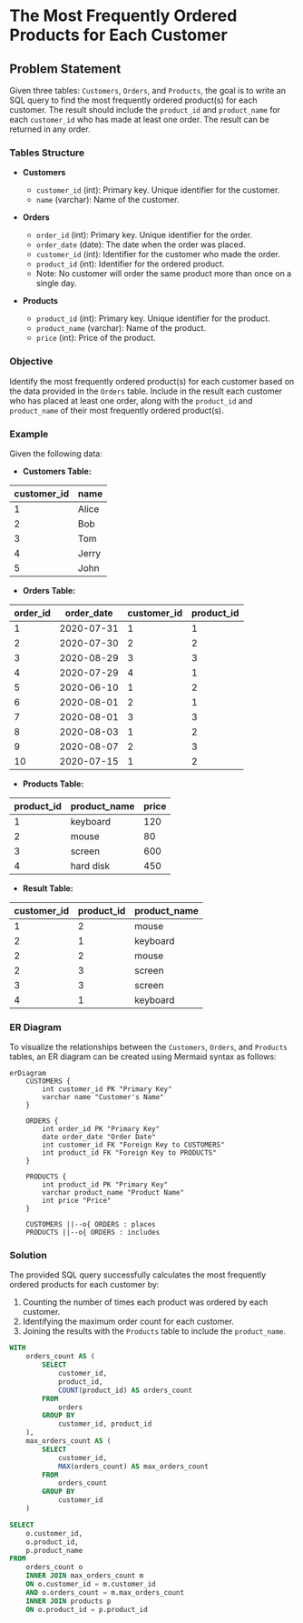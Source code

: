 # The Most Frequently Ordered Products for Each Customer

## Problem Statement

Given three tables: `Customers`, `Orders`, and `Products`, the goal is to write an SQL query to find the most frequently ordered product(s) for each customer. The result should include the `product_id` and `product_name` for each `customer_id` who has made at least one order. The result can be returned in any order.

### Tables Structure

- **Customers**
  - `customer_id` (int): Primary key. Unique identifier for the customer.
  - `name` (varchar): Name of the customer.

- **Orders**
  - `order_id` (int): Primary key. Unique identifier for the order.
  - `order_date` (date): The date when the order was placed.
  - `customer_id` (int): Identifier for the customer who made the order.
  - `product_id` (int): Identifier for the ordered product.
  - Note: No customer will order the same product more than once on a single day.

- **Products**
  - `product_id` (int): Primary key. Unique identifier for the product.
  - `product_name` (varchar): Name of the product.
  - `price` (int): Price of the product.

### Objective

Identify the most frequently ordered product(s) for each customer based on the data provided in the `Orders` table. Include in the result each customer who has placed at least one order, along with the `product_id` and `product_name` of their most frequently ordered product(s).

### Example

Given the following data:

- **Customers Table:**

| customer_id | name  |
|-------------|-------|
| 1           | Alice |
| 2           | Bob   |
| 3           | Tom   |
| 4           | Jerry |
| 5           | John  |

- **Orders Table:**

| order_id | order_date | customer_id | product_id |
|----------|------------|-------------|------------|
| 1        | 2020-07-31 | 1           | 1          |
| 2        | 2020-07-30 | 2           | 2          |
| 3        | 2020-08-29 | 3           | 3          |
| 4        | 2020-07-29 | 4           | 1          |
| 5        | 2020-06-10 | 1           | 2          |
| 6        | 2020-08-01 | 2           | 1          |
| 7        | 2020-08-01 | 3           | 3          |
| 8        | 2020-08-03 | 1           | 2          |
| 9        | 2020-08-07 | 2           | 3          |
| 10       | 2020-07-15 | 1           | 2          |

- **Products Table:**

| product_id | product_name | price |
|------------|--------------|-------|
| 1          | keyboard     | 120   |
| 2          | mouse        | 80    |
| 3          | screen       | 600   |
| 4          | hard disk    | 450   |

- **Result Table:**

| customer_id | product_id | product_name |
|-------------|------------|--------------|
| 1           | 2          | mouse        |
| 2           | 1          | keyboard     |
| 2           | 2          | mouse        |
| 2           | 3          | screen       |
| 3           | 3          | screen       |
| 4           | 1          | keyboard     |


### ER Diagram

To visualize the relationships between the `Customers`, `Orders`, and `Products` tables, an ER diagram can be created using Mermaid syntax as follows:

```mermaid
erDiagram
    CUSTOMERS {
        int customer_id PK "Primary Key"
        varchar name "Customer's Name"
    }

    ORDERS {
        int order_id PK "Primary Key"
        date order_date "Order Date"
        int customer_id FK "Foreign Key to CUSTOMERS"
        int product_id FK "Foreign Key to PRODUCTS"
    }

    PRODUCTS {
        int product_id PK "Primary Key"
        varchar product_name "Product Name"
        int price "Price"
    }

    CUSTOMERS ||--o{ ORDERS : places
    PRODUCTS ||--o{ ORDERS : includes
```
### Solution

The provided SQL query successfully calculates the most frequently ordered products for each customer by:

1. Counting the number of times each product was ordered by each customer.
2. Identifying the maximum order count for each customer.
3. Joining the results with the `Products` table to include the `product_name`.

```sql
WITH
    orders_count AS (
        SELECT
            customer_id,
            product_id,
            COUNT(product_id) AS orders_count
        FROM
            orders
        GROUP BY
            customer_id, product_id
    ),
    max_orders_count AS (
        SELECT
            customer_id,
            MAX(orders_count) AS max_orders_count
        FROM
            orders_count
        GROUP BY
            customer_id
    )

SELECT
    o.customer_id,
    o.product_id,
    p.product_name
FROM
    orders_count o
    INNER JOIN max_orders_count m
    ON o.customer_id = m.customer_id
    AND o.orders_count = m.max_orders_count
    INNER JOIN products p
    ON o.product_id = p.product_id
```
